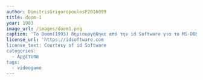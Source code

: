 ```yaml
---
author: DimitrisGrigoropoulosP2016099 
title: doom-1
year: 1983
image_url: /images/doom1.png
caption: 'To Doom(1993) δημιουργήθηκε από την id Software για το MS-DOS το 1993.Θεωρειτε από τα ποιο σημαντικά παιχνίδια όλων των εποχών , πρωτοπόρησε  διαδικτυακή διανομή και τεχνολογίες όπως τρισδιάστατα γραφικά , δικτυακά παιχνίδια για πολλούς παίκτες και υποστήριξη για προσαρμοσμένες τροποποιήσεις μέσω WAD αρχείων'
license_url: 'https://idsoftware.com
license_text: Courtesy of id Software
categories:
  - Αρχέτυπα 
tags:
  - videogame   
---  
```

